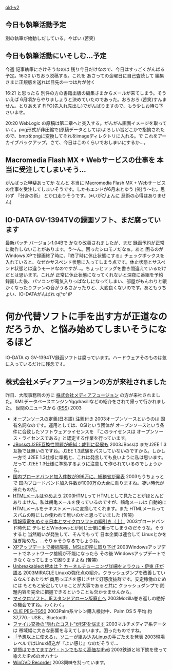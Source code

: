[old-v2](ig030604-orig.html)

## 今日も執筆活動予定

別の執筆が始動しだしている。やばい (苦笑)

## 今日も執筆活動にいそしむ…予定

今週 記事執筆にさけそうなのは 残り今日だけなので、今日はすっごくがんばる予定。16:20 いちおう脱稿する。これを あさっての金曜日に自己査読して 編集さまに正規版を送れば目先の一つは片が付く

16:21 と思ったら 別件の方の書籍出版の編集さまからメールが来てしまう。そういえば 6月頃からやりましょうと決めていたのであった。おろおろ (苦笑)すんません。とりあえず FIFO(先入れ先出し)でがんばりますので、もう少しお待ち下さいませ。

20:20 WebLogic の原稿は第二章へと突入する。がんがん画面イメージを取っていく。png形式が非圧縮で(原稿データとしては)よろしい旨どこかで指摘されたので、bmpをpngに変換してそれをimageディレクトリに入れる。で これをアーカイブバックアップ。さて、今日はこのくらいでおしまいにするか…。

## Macromedia Flash MX + Webサービスの仕事を 本当に受注してしまいそう…

がんばった甲斐あってか なんと 本当に Macromedia Flash MX + Webサービスの仕事を受注してしまいそうです。しかもエンドが6月末とゆう
(笑)う～む。思わず 『分身の術』 とか口走りそうです。(※いがぴょんに 忍術の心得はありません)

## IO-DATA GV-1394TVの録画ソフト、まだ腐っています

最新パッチ バージョン1.04Bで かなり改善されましたが、まだ 録画予約が正常に動作しないことがあります。う～ん。困ったシロモノだなぁ。あと 困るのが Windows XPで録画終了時に、『終了時に休止状態にする』チェックボックスを入れていると、なぜかサスペンド状態に入ってしまう点です。休止状態とサスペンド状態とは違うモードなのですが…。ちょっとフラグを書き間違えているだけだとは思います。これが 正常に休止状態になってくれないと深夜に番組を予約録画した後、パソコンが電気入りっぱなしになってしまい、部屋がもんわりと暖かくなったりファンの音がうるさかったりと、大変良くないのです。あともうちょい、IO-DATAがんばれ q(^o^)P
# 何か代替ソフトに手を出す方が正道なのだろうか、と悩み始めてしまいそうになるほど
IO-DATA の GV-1394TV録画ソフトは腐っています。ハードウェアそのものは気に入っているだけに残念です。

## 株式会社メディアフュージョンの方が来社されました

昨日、大阪事務所の方に [株式会社メディアフュージョン](http://www.mediafusion.co.jp/) の方が来社されました。XMLデータベースエンジンYggdrasillなどの紹介をされて帰って行かれました。
世間のニュースから ([RSS](ig030604-news.xml)) 2003
* [オープンソースの定義(日本語) 注釈付き](http://www.opensource.gr.jp/osd/osd-japanese.html)  2003オープンソースというのは 固有名詞なのです。運用としては、OSIという団体が オープンソースという条件に合致したソフトウェアライセンスを 『このライセンスは オープンソース・ライセンスである』と認定する作業を行っています。
* [JBossのJ2EE互換性問題が紛糾：裁判に発展も](http://japan.cnet.com/news/ent/story/0,2000047623,20054885,00.htm)  2003JBossは まだJ2EE 1.3互換では無いのですね。J2EE 1.3試験をパスしていないのですから。しかし一方で J2EE 1.3仕様に準拠と、これは発言しても良いように私は思います。だって J2EE 1.3仕様に準拠するように注意して作られているのでしょうから。
* [国内ブロードバンド加入件数が996万に、総務省が発表](http://japan.cnet.com/news/com/story/0,2000047668,20054883,00.htm)  2003もうちょっとで 国内ブロードバンド加入件数が1000万の大台に乗りますね。凄い時代が来たものだ。
* [HTMLメールはやめよう](http://itpro.nikkeibp.co.jp/free/ITPro/OPINION/20030530/2/)  2003HTMLって HTMLとして見たことがほとんどありません。私は鶴亀メールを使っているのですが、鶴亀メールは 自動的にHTMLメールをテキストメールに変換してくれます。また HTMLメールってスパムの時にしか使われて無いのかと思っていました (苦笑)
* [情報家電をめぐる日本とマイクロソフトの綱引き（上）](http://www.pc-view.net/Special/030425/index.html)  2003ブロードバンド時代に テレビとWindowsとが同じ土俵に乗ってしまうのだそうな。そうすると 当然戦いが発生して、そんでもって 日本企業は連合して Linuxとかを担ぎ始めた。…そりゃそうなるでしょうね。
* [XPアップデートで接続障害、MSは即座に取り下げ](http://www.hotwired.co.jp/news/news/20030528301.html)  2003Windowsアップデートでネットワーク接続が不能になったら その後 Windowsアップデートできなくなってしまって困りますよね (苦笑)
* [Unbreakableの根本は？ カーネルチューニング詳細をミラクル・伊東 氏が語る](http://www.zdnet.co.jp/enterprise/0305/23/epn15.html)  2003MIRACLE Linuxの強化点の紹介。クラッシュダンプを改善しているなんてあたりが 商用っぽさを感じさせて好感度抜群です。安定稼働のためには もともと安定していることが大事であると共に クラッシュダンプで 問題内容を完全に把握できるということも欠かせませんから。
* [マイクロソフト、IEスタンドアローン版廃止へ](http://japan.cnet.com/news/media/story/0,2000047715,20054861,00.htm)  2003Mozilla巻き返しの絶好の機会ですね。わくわく。
* [CLIE PEG-TG50](http://www.sony.jp/products/Consumer/PEG/PEG-TG50/index.html)  2003Palm系マシン購入検討中、Palm OS 5 平均 約37,770.- USB 、Bluetooth
* [ファイル交換の“隠れたコスト”がISPを悩ます](http://www.zdnet.co.jp/news/0305/26/xert_isp.html)  2003マルチメディア系データは 帯域幅に大きな影響を与えてしまいます。困ったものですね。
* [「予想以上に使える」、ソニーが組み込みLinuxの手ごたえを発表](http://biztech.nikkeibp.co.jp/wcs/leaf/CID/onair/biztech/elec/248764)  2003現場レベルではLinux組込が『よい感じ』なのだそうで…
* [覚悟はできてますか? - トンでもなく高価なIPv6](http://www.unixuser.org/~euske/doc/ipv6ex/index.html)  2003鉄道と地下鉄を使って喩えたIPv6のオハナシ
* [WinDVD Recorder](http://www.intervideo.co.jp/products/dvdr.html)  2003興味を持っています。